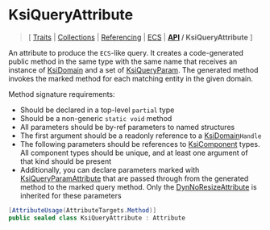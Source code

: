 # KsiQueryAttribute

> \[ [Traits](../traits.md)
> \| [Collections](../collections.md)
> \| [Referencing](../borrow-checker-at-home.md)
> \| [ECS](../ecs.md)
> \| **[API](index.g.md) / KsiQueryAttribute**
> \]

An attribute to produce the `ECS`-like query.
It creates a code-generated public method in the same type with the same name that receives
an instance of [KsiDomain](T.KsiDomainAttribute.g.md)
and a set of [KsiQueryParam](T.KsiQueryParamAttribute.g.md).
The generated method invokes the marked method for each matching entity in the given domain.

Method signature requirements: 
- Should be declared in a top-level `partial` type
- Should be a non-generic `static void` method
- All parameters should be by-ref parameters to named structures
- The first argument should be a readonly reference to
a [KsiDomain](T.KsiDomainAttribute.g.md)`Handle`
- The following parameters should be references to [KsiComponent](T.KsiComponentAttribute.g.md) types.
All component types should be unique, and at least one argument of that kind should be present
- Additionally, you can declare parameters marked with [KsiQueryParamAttribute](T.KsiQueryParamAttribute.g.md)
that are passed through from the generated method to the marked query method.
Only the [DynNoResizeAttribute](T.DynNoResizeAttribute.g.md) is inherited for these parameters

```csharp
[AttributeUsage(AttributeTargets.Method)]
public sealed class KsiQueryAttribute : Attribute
```
